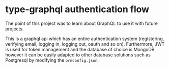 # type-graphql authentication flow

The point of this project was to learn about GraphQL to use it with future projects.

This is a graphql api which has an entire authentication system (registering, verifying email, logging in, logging out, oauth and so on). Furthermore, JWT is used for token management and the database of choice is MongoDB, however it can be easily adapted to other database solutions such as Postgresql by modifying the `ormconfig.json`.
